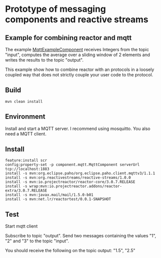 # Prototype of messaging components and reactive streams

## Example for combining reactor and mqtt

The example [MqttExampleComponent](src/main/java/reactortest/MqttExampleComponent.java) receives Integers from the topic "input",
computes the average over a sliding window of 2 elements and writes the results to the topic "output".

This example show how to combine reactor with an protocols in a loosely coupled way that does not strictly couple your user code to the protocol.

## Build

```
mvn clean install
```

## Environment

Install and start a MQTT server. I recommend using mosquitto.
You also need a MQTT client.

## Install

```
feature:install scr
config:property-set -p component.mqtt.MqttComponent serverUrl tcp://localhost:1883
install -s mvn:org.eclipse.paho/org.eclipse.paho.client.mqttv3/1.1.1
install -s mvn:org.reactivestreams/reactive-streams/1.0.0
install -s mvn:io.projectreactor/reactor-core/3.0.7.RELEASE
install -s wrap:mvn:io.projectreactor.addons/reactor-extra/3.0.7.RELEASE
install -s mvn:javax.mail/mail/1.5.0-b01
install -s mvn:net.lr/reactortest/0.0.1-SNAPSHOT
```

## Test

Start mqtt client

Subscribe to topic "output". 
Send two messages containing the values "1", "2" and "3" to the topic "input".

You should receive the following on the topic output: "1.5", "2.5"



